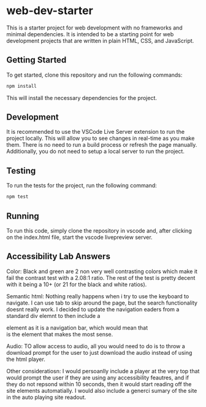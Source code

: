# web-dev-starter

This is a starter project for web development with no frameworks and minimal
dependencies. It is intended to be a starting point for web development projects
that are written in plain HTML, CSS, and JavaScript.

## Getting Started

To get started, clone this repository and run the following commands:

```bash
npm install
```
This will install the necessary dependencies for the project.

## Development

It is recommended to use the VSCode Live Server extension to run the project
locally. This will allow you to see changes in real-time as you make them. There
is no need to run a build process or refresh the page manually. Additionally,
you do not need to setup a local server to run the project.

## Testing

To run the tests for the project, run the following command:

```bash
npm test
```

## Running
To run this code, simply clone the repository in vscode and, after clicking on the index.html file, start the vscode livepreview server. 

## Accessibility Lab Answers
Color: Black and green are 2 non very well contrasting colors which make it fail the contrast test with a 2.08:1 ratio. The rest of the test is pretty decent with it being a 10+ (or 21 for the black and white ratios).

Semantic html: Nothing really happens when i try to use the keyboard to navigate. I can use tab to skip around the page, but the search functionality doesnt really work. I decided to update the navigation eaders from a standard div elemnt to then include a <nav> element as it is a navigation bar, which would mean that <nav> is the element that makes the most sense.

Audio: TO allow access to audio, all you would need to do is to throw a download prompt for the user to just download the audio instead of using the html player. 



Other consideratiosn: I would persoanlly include a player at the very top that would prompt the user if they are using any accessibility feautres, and if they do not repsond within 10 seconds, then it would start reading off the site elements automatially. I would also include a generci sumary of the site in the auto playing site readout.